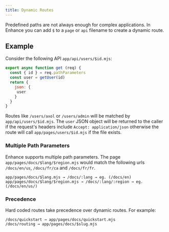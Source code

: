 ```yaml
---
title: Dynamic Routes
---
```


Predefined paths are not always enough for complex applications. In Enhance you can add `$` to a `page` or `api` filename to create a dynamic route.

## Example

Consider the following API `app/api/users/$id.mjs`:

<doc-code filename="app/api/users/$id.mjs">

```javascript
export async function get (req) {
  const { id } = req.pathParameters
  const user = getUser(id)
  return {
    json: {
     user
    }
  }
}
```
</doc-code>

Routes like `/users/axol` or `/users/admin` will be matched by `app/api/users/$id.mjs`. The `user` JSON object will be returned to the caller if the request's headers include `Accept: application/json` otherwise the route will call `app/pages/users/$id.mjs` if the file exists.

### Multiple Path Parameters

Enhance supports multiple path parameters. The page `app/pages/docs/$lang/$region.mjs` would match the following urls `/docs/en/us`, `/docs/fr/ca` and `/docs/fr/fr`.

```
app/pages/docs/$lang.mjs → /docs/:lang → eg. (/docs/en)
app/pages/docs/$lang/$region.mjs → /docs/:lang/:region → eg. (/docs/en/us/)
```

### Precedence

Hard coded routes take precedence over dynamic routes. For example:

```
/docs/quickstart → app/pages/docs/quickstart.mjs
/docs/routing → app/pages/docs/$slug.mjs
```
